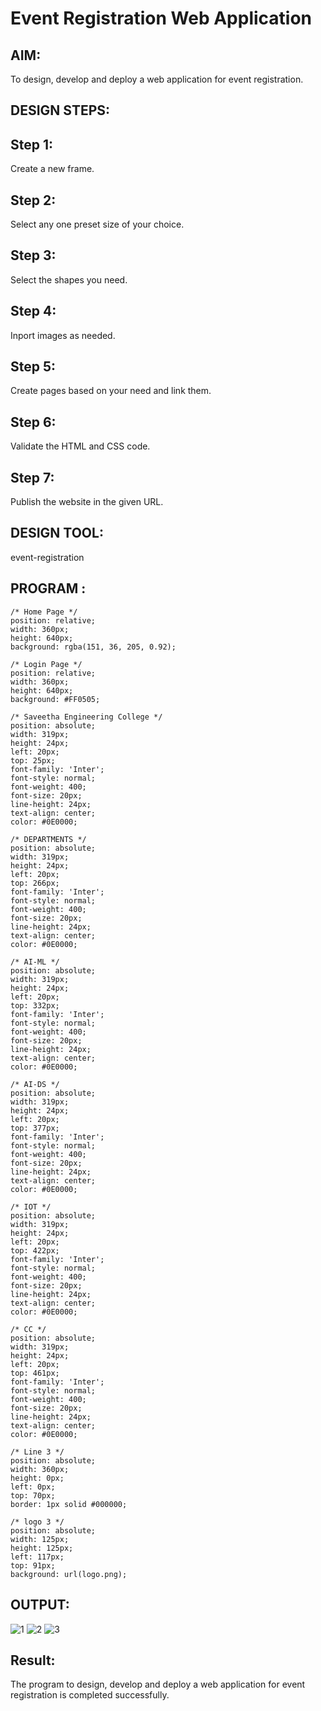 # Event Registration Web Application

## AIM:
To design, develop and deploy a web application for event registration.

## DESIGN STEPS:
## Step 1:
Create a new frame.

## Step 2:
Select any one preset size of your choice.

## Step 3:
Select the shapes you need.

## Step 4:
Inport images as needed.

## Step 5:
Create pages based on your need and link them.

## Step 6:
Validate the HTML and CSS code.

## Step 7:
Publish the website in the given URL.

## DESIGN TOOL:
event-registration

## PROGRAM :
```
/* Home Page */
position: relative;
width: 360px;
height: 640px;
background: rgba(151, 36, 205, 0.92);

/* Login Page */
position: relative;
width: 360px;
height: 640px;
background: #FF0505;

/* Saveetha Engineering College */
position: absolute;
width: 319px;
height: 24px;
left: 20px;
top: 25px;
font-family: 'Inter';
font-style: normal;
font-weight: 400;
font-size: 20px;
line-height: 24px;
text-align: center;
color: #0E0000;

/* DEPARTMENTS */
position: absolute;
width: 319px;
height: 24px;
left: 20px;
top: 266px;
font-family: 'Inter';
font-style: normal;
font-weight: 400;
font-size: 20px;
line-height: 24px;
text-align: center;
color: #0E0000;

/* AI-ML */
position: absolute;
width: 319px;
height: 24px;
left: 20px;
top: 332px;
font-family: 'Inter';
font-style: normal;
font-weight: 400;
font-size: 20px;
line-height: 24px;
text-align: center;
color: #0E0000;

/* AI-DS */
position: absolute;
width: 319px;
height: 24px;
left: 20px;
top: 377px;
font-family: 'Inter';
font-style: normal;
font-weight: 400;
font-size: 20px;
line-height: 24px;
text-align: center;
color: #0E0000;

/* IOT */
position: absolute;
width: 319px;
height: 24px;
left: 20px;
top: 422px;
font-family: 'Inter';
font-style: normal;
font-weight: 400;
font-size: 20px;
line-height: 24px;
text-align: center;
color: #0E0000;

/* CC */
position: absolute;
width: 319px;
height: 24px;
left: 20px;
top: 461px;
font-family: 'Inter';
font-style: normal;
font-weight: 400;
font-size: 20px;
line-height: 24px;
text-align: center;
color: #0E0000;

/* Line 3 */
position: absolute;
width: 360px;
height: 0px;
left: 0px;
top: 70px;
border: 1px solid #000000;

/* logo 3 */
position: absolute;
width: 125px;
height: 125px;
left: 117px;
top: 91px;
background: url(logo.png);
```

## OUTPUT:
![1](/output%201.png)
![2](/out%202.png)
![3](/out%203.png)


## Result:
The program to design, develop and deploy a web application for event registration is completed successfully.